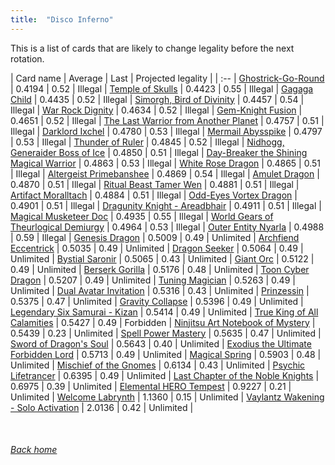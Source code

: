 ```yaml
---
title:  "Disco Inferno"
---
```


This is a list of cards that are likely to change legality before the next rotation.

| Card name | Average | Last | Projected legality |
| :-- |
[Ghostrick-Go-Round](https://db.ygoprodeck.com/card/?search=Ghostrick-Go-Round) | 0.4194 | 0.52 | Illegal |
[Temple of Skulls](https://db.ygoprodeck.com/card/?search=Temple%20of%20Skulls) | 0.4423 | 0.55 | Illegal |
[Gagaga Child](https://db.ygoprodeck.com/card/?search=Gagaga%20Child) | 0.4435 | 0.52 | Illegal |
[Simorgh, Bird of Divinity](https://db.ygoprodeck.com/card/?search=Simorgh,%20Bird%20of%20Divinity) | 0.4457 | 0.54 | Illegal |
[War Rock Dignity](https://db.ygoprodeck.com/card/?search=War%20Rock%20Dignity) | 0.4634 | 0.52 | Illegal |
[Gem-Knight Fusion](https://db.ygoprodeck.com/card/?search=Gem-Knight%20Fusion) | 0.4651 | 0.52 | Illegal |
[The Last Warrior from Another Planet](https://db.ygoprodeck.com/card/?search=The%20Last%20Warrior%20from%20Another%20Planet) | 0.4757 | 0.51 | Illegal |
[Darklord Ixchel](https://db.ygoprodeck.com/card/?search=Darklord%20Ixchel) | 0.4780 | 0.53 | Illegal |
[Mermail Abysspike](https://db.ygoprodeck.com/card/?search=Mermail%20Abysspike) | 0.4797 | 0.53 | Illegal |
[Thunder of Ruler](https://db.ygoprodeck.com/card/?search=Thunder%20of%20Ruler) | 0.4845 | 0.52 | Illegal |
[Nidhogg, Generaider Boss of Ice](https://db.ygoprodeck.com/card/?search=Nidhogg,%20Generaider%20Boss%20of%20Ice) | 0.4850 | 0.51 | Illegal |
[Day-Breaker the Shining Magical Warrior](https://db.ygoprodeck.com/card/?search=Day-Breaker%20the%20Shining%20Magical%20Warrior) | 0.4863 | 0.53 | Illegal |
[White Rose Dragon](https://db.ygoprodeck.com/card/?search=White%20Rose%20Dragon) | 0.4865 | 0.51 | Illegal |
[Altergeist Primebanshee](https://db.ygoprodeck.com/card/?search=Altergeist%20Primebanshee) | 0.4869 | 0.54 | Illegal |
[Amulet Dragon](https://db.ygoprodeck.com/card/?search=Amulet%20Dragon) | 0.4870 | 0.51 | Illegal |
[Ritual Beast Tamer Wen](https://db.ygoprodeck.com/card/?search=Ritual%20Beast%20Tamer%20Wen) | 0.4881 | 0.51 | Illegal |
[Artifact Moralltach](https://db.ygoprodeck.com/card/?search=Artifact%20Moralltach) | 0.4884 | 0.51 | Illegal |
[Odd-Eyes Vortex Dragon](https://db.ygoprodeck.com/card/?search=Odd-Eyes%20Vortex%20Dragon) | 0.4901 | 0.51 | Illegal |
[Dragunity Knight - Areadbhair](https://db.ygoprodeck.com/card/?search=Dragunity%20Knight%20-%20Areadbhair) | 0.4911 | 0.51 | Illegal |
[Magical Musketeer Doc](https://db.ygoprodeck.com/card/?search=Magical%20Musketeer%20Doc) | 0.4935 | 0.55 | Illegal |
[World Gears of Theurlogical Demiurgy](https://db.ygoprodeck.com/card/?search=World%20Gears%20of%20Theurlogical%20Demiurgy) | 0.4964 | 0.53 | Illegal |
[Outer Entity Nyarla](https://db.ygoprodeck.com/card/?search=Outer%20Entity%20Nyarla) | 0.4988 | 0.59 | Illegal |
[Genesis Dragon](https://db.ygoprodeck.com/card/?search=Genesis%20Dragon) | 0.5009 | 0.49 | Unlimited |
[Archfiend Eccentrick](https://db.ygoprodeck.com/card/?search=Archfiend%20Eccentrick) | 0.5035 | 0.49 | Unlimited |
[Dragon Seeker](https://db.ygoprodeck.com/card/?search=Dragon%20Seeker) | 0.5064 | 0.49 | Unlimited |
[Bystial Saronir](https://db.ygoprodeck.com/card/?search=Bystial%20Saronir) | 0.5065 | 0.43 | Unlimited |
[Giant Orc](https://db.ygoprodeck.com/card/?search=Giant%20Orc) | 0.5122 | 0.49 | Unlimited |
[Berserk Gorilla](https://db.ygoprodeck.com/card/?search=Berserk%20Gorilla) | 0.5176 | 0.48 | Unlimited |
[Toon Cyber Dragon](https://db.ygoprodeck.com/card/?search=Toon%20Cyber%20Dragon) | 0.5207 | 0.49 | Unlimited |
[Tuning Magician](https://db.ygoprodeck.com/card/?search=Tuning%20Magician) | 0.5263 | 0.49 | Unlimited |
[Dual Avatar Invitation](https://db.ygoprodeck.com/card/?search=Dual%20Avatar%20Invitation) | 0.5316 | 0.43 | Unlimited |
[Prinzessin](https://db.ygoprodeck.com/card/?search=Prinzessin) | 0.5375 | 0.47 | Unlimited |
[Gravity Collapse](https://db.ygoprodeck.com/card/?search=Gravity%20Collapse) | 0.5396 | 0.49 | Unlimited |
[Legendary Six Samurai - Kizan](https://db.ygoprodeck.com/card/?search=Legendary%20Six%20Samurai%20-%20Kizan) | 0.5414 | 0.49 | Unlimited |
[True King of All Calamities](https://db.ygoprodeck.com/card/?search=True%20King%20of%20All%20Calamities) | 0.5427 | 0.49 | Forbidden |
[Ninjitsu Art Notebook of Mystery](https://db.ygoprodeck.com/card/?search=Ninjitsu%20Art%20Notebook%20of%20Mystery) | 0.5439 | 0.23 | Unlimited |
[Spell Power Mastery](https://db.ygoprodeck.com/card/?search=Spell%20Power%20Mastery) | 0.5635 | 0.47 | Unlimited |
[Sword of Dragon's Soul](https://db.ygoprodeck.com/card/?search=Sword%20of%20Dragon's%20Soul) | 0.5643 | 0.40 | Unlimited |
[Exodius the Ultimate Forbidden Lord](https://db.ygoprodeck.com/card/?search=Exodius%20the%20Ultimate%20Forbidden%20Lord) | 0.5713 | 0.49 | Unlimited |
[Magical Spring](https://db.ygoprodeck.com/card/?search=Magical%20Spring) | 0.5903 | 0.48 | Unlimited |
[Mischief of the Gnomes](https://db.ygoprodeck.com/card/?search=Mischief%20of%20the%20Gnomes) | 0.6134 | 0.43 | Unlimited |
[Psychic Lifetrancer](https://db.ygoprodeck.com/card/?search=Psychic%20Lifetrancer) | 0.6395 | 0.49 | Unlimited |
[Last Chapter of the Noble Knights](https://db.ygoprodeck.com/card/?search=Last%20Chapter%20of%20the%20Noble%20Knights) | 0.6975 | 0.39 | Unlimited |
[Elemental HERO Tempest](https://db.ygoprodeck.com/card/?search=Elemental%20HERO%20Tempest) | 0.9227 | 0.21 | Unlimited |
[Welcome Labrynth](https://db.ygoprodeck.com/card/?search=Welcome%20Labrynth) | 1.1360 | 0.15 | Unlimited |
[Vaylantz Wakening - Solo Activation](https://db.ygoprodeck.com/card/?search=Vaylantz%20Wakening%20-%20Solo%20Activation) | 2.0136 | 0.42 | Unlimited |

<br>

###### [Back home](index)